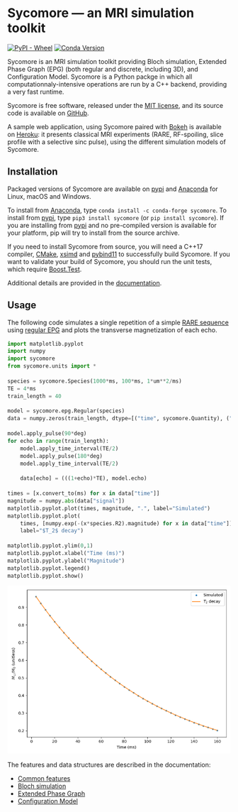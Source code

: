 # Sycomore &mdash; an MRI simulation toolkit

[![PyPI - Wheel](https://img.shields.io/pypi/v/sycomore)](https://pypi.org/project/sycomore/)
[![Conda Version](https://img.shields.io/conda/vn/conda-forge/sycomore.svg)](https://anaconda.org/conda-forge/sycomore)

Sycomore is an MRI simulation toolkit providing Bloch simulation, Extended Phase Graph (EPG) (both regular and discrete, including 3D), and Configuration Model. Sycomore is a Python packge in which all computationnaly-intensive operations are run by a C++ backend, providing a very fast runtime.

Sycomore is free software, released under the [MIT license][], and its source code is available on [GitHub][].

A sample web application, using Sycomore paired with [Bokeh][] is available on [Heroku][]: it presents classical MRI experiments (RARE, RF-spoiling, slice profile with a selective sinc pulse), using the different simulation models of Sycomore.

## Installation

Packaged versions of Sycomore are available on [pypi][] and [Anaconda][] for Linux, macOS and Windows.

To install from [Anaconda][], type `conda install -c conda-forge sycomore`. To install from [pypi][], type `pip3 install sycomore` (or `pip install sycomore`). If you are installing from [pypi][] and no pre-compiled version is available for your platform, pip will try to install from the source archive.

If you need to install Sycomore from source, you will need a C++17 compiler, [CMake][], [xsimd][] and [pybind11][] to successfully build Sycomore. If you want to validate your build of Sycomore, you should run the unit tests, which require [Boost.Test][].

Additional details are provided in the [documentation][].

## Usage

The following code simulates a single repetition of a simple [RARE sequence][] using [regular EPG][] and plots the transverse magnetization of each echo.

```python
import matplotlib.pyplot
import numpy
import sycomore
from sycomore.units import *

species = sycomore.Species(1000*ms, 100*ms, 1*um**2/ms)
TE = 4*ms
train_length = 40

model = sycomore.epg.Regular(species)
data = numpy.zeros(train_length, dtype=[("time", sycomore.Quantity), ("signal", complex)])

model.apply_pulse(90*deg)
for echo in range(train_length):
    model.apply_time_interval(TE/2)
    model.apply_pulse(180*deg)
    model.apply_time_interval(TE/2)
    
    data[echo] = (((1+echo)*TE), model.echo)

times = [x.convert_to(ms) for x in data["time"]]
magnitude = numpy.abs(data["signal"])
matplotlib.pyplot.plot(times, magnitude, ".", label="Simulated")
matplotlib.pyplot.plot(
    times, [numpy.exp(-(x*species.R2).magnitude) for x in data["time"]],
    label="$T_2$ decay")

matplotlib.pyplot.ylim(0,1)
matplotlib.pyplot.xlabel("Time (ms)")
matplotlib.pyplot.ylabel("Magnitude")
matplotlib.pyplot.legend()
matplotlib.pyplot.show()
```

![T2 decay in RARE](docs/rare.png "T2 decay in RARE")

The features and data structures are described in the documentation:

- [Common features](https://sycomore.readthedocs.io/en/latest/common_features.html)
- [Bloch simulation](https://sycomore.readthedocs.io/en/latest/bloch.html)
- [Extended Phase Graph](https://sycomore.readthedocs.io/en/latest/epg/index.html)
- [Configuration Model](https://sycomore.readthedocs.io/en/latest/como.html)

[Anaconda]: https://anaconda.org/conda-forge/dicomifier
[Bokeh]: https://bokeh.org
[Boost.Test]: https://www.boost.org/doc/libs/release/libs/test/
[CMake]: https://cmake.org/
[documentation]: https://sycomore.readthedocs.io/en/latest/installation.html
[GitHub]: https://github.com/lamyj/sycomore/
[Heroku]: https://sycomore.herokuapp.com/
[MIT license]: https://en.wikipedia.org/wiki/MIT_License
[pybind11]: http://pybind11.readthedocs.io/
[pypi]: https://pypi.org/project/sycomore/
[RARE sequence]: https://doi.org/10.1002/mrm.1910030602
[regular EPG]: https://sycomore.readthedocs.io/en/latest/epg/regular.html
[xsimd]: https://xsimd.readthedocs.io/

